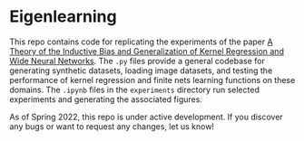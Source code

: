 # Eigenlearning

This repo contains code for replicating the experiments of the paper [A Theory of the Inductive Bias and Generalization of Kernel Regression and Wide Neural Networks](https://arxiv.org/abs/2110.03922). The ```.py``` files provide a general codebase for generating synthetic datasets, loading image datasets, and testing the performance of kernel regression and finite nets learning functions on these domains. The ```.ipynb``` files in the ```experiments``` directory run selected experiments and generating the associated figures.

As of Spring 2022, this repo is under active development. If you discover any bugs or want to request any changes, let us know!